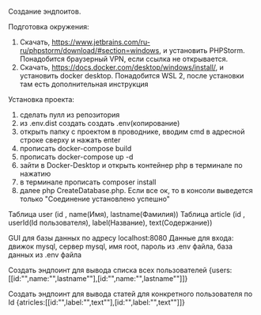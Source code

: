 Создание эндпоитов. 

Подготовка окружения:

1) Скачать, https://www.jetbrains.com/ru-ru/phpstorm/download/#section=windows, и установить PHPStorm. Понадобится браузерный VPN, если ссылка не открывается.
2) Скачать, https://docs.docker.com/desktop/windows/install/, и установить docker desktop. Понадобится WSL 2, после установки там есть дополнительная инструкция


Установка проекта:

  1. сделать пулл из репозитория
  2. из .env.dist создать создать .env(копирование)
  3. открыть папку с проектом в проводнике, вводим cmd в адресной строке сверху и нажать enter
  4. прописать docker-compose build
  5. прописать docker-compose up -d
  6. зайти в Docker-Desktop и открыть контейнер php в терминале по нажатию
  7. в терминале прописать composer install
  8. далее php CreateDatabase.php. Если все ок, то в консоли выведется только "Соединение установлено успешно"

Таблица user (id , name(Имя), lastname(Фамилия))
Таблица article (id , userId(Id пользователя), label(Название), text(Содержание))


GUI для базы данных по адресу localhost:8080
Данные для входа: движок mysql, сервер mysql, имя root, пароль из .env файла, база данных из .env файла 

Создать эндпоинт для вывода списка всех пользователей {users:[[id:"",name:"",lastname""],[id:"",name:"",lastname""]]}

Создать эндпоинт для вывода статей для конкретного пользователя по Id {atricles:[[id:"",label:"",text""],[id:"",label:"",text""]]}
